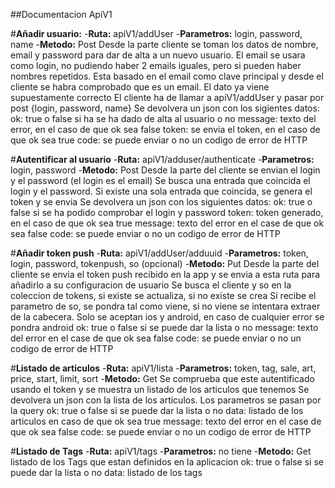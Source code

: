 ##Documentacion ApiV1

#**Añadir usuario:**
-**Ruta:** apiV1/addUser
-**Parametros:** login, password, name
-**Metodo:** Post
Desde la parte cliente se toman los datos de nombre, email y password para dar de alta a un nuevo usuario.
El email se usara como login, no pudiendo haber 2 emails iguales, pero si pueden haber nombres repetidos.
Esta basado en el email como clave principal y desde el cliente se habra comprobado que es un email. El dato ya viene supuestamente correcto
El cliente ha de llamar a apiV1/addUser y pasar por post {login, password, name}
Se devolvera un json con los sigientes datos:
ok: true o false si ha se ha dado de alta al usuario o no
message: texto del error, en el caso de que ok sea false
token: se envia el token, en el caso de que ok sea true
code: se puede enviar o no un codigo de error de HTTP

#**Autentificar al usuario**
-**Ruta:** apiV1/adduser/authenticate
-**Parametros:** login, password
-**Metodo:** Post
Desde la parte del cliente se envian el login y el password (el login es el email)
Se busca una entrada que coincida el login y el password. Si existe una sola entrada que coincida, se genera el token y se envia
Se devolvera un json con los siguientes datos:
ok: true o false si se ha podido comprobar el login y password
token: token generado, en el caso de que ok sea true
message: texto del error en el case de que ok sea false
code: se puede enviar o no un codigo de error de HTTP

#**Añadir token push**
-**Ruta:** apiV1/addUser/adduuid
-**Parametros:** token, login, password, tokenpush, so (opcional)
-**Metodo:** Put
Desde la parte del cliente se envia el token push recibido en la app y se envia a esta ruta para añadirlo a su configuracion de usuario
Se busca el cliente y so en la coleccion de tokens, si existe se actualiza, si no existe se crea
Si recibe el parametro de so, se pondra tal como viene, si no viene se intentara extraer de la cabecera.
Solo se aceptan ios y android, en caso de cualquier error se pondra android
ok: true o false si se puede dar la lista o no
message: texto del error en el case de que ok sea false
code: se puede enviar o no un codigo de error de HTTP

#**Listado de articulos**
-**Ruta:** apiV1/lista
-**Parametros:** token, tag, sale, art, price, start, limit, sort
-**Metodo:** Get
Se comprueba que este autentificado usando el token y se muestra un listado de los articulos que tenemos
Se devolvera un json con la lista de los articulos.
Los parametros se pasan por la query
ok: true o false si se puede dar la lista o no
data: listado de los articulos en caso de que ok sea true
message: texto del error en el case de que ok sea false
code: se puede enviar o no un codigo de error de HTTP

#**Listado de Tags**
-**Ruta:** apiV1/tags
-**Parametros:** no tiene
-**Metodo:** Get
listado de los Tags que estan definidos en la aplicacion
ok: true o false si se puede dar la lista o no
data: listado de los tags
